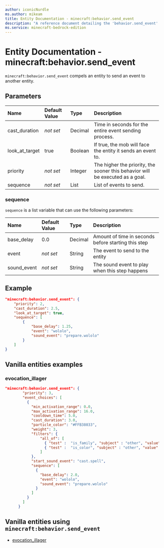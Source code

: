 ```yaml
---
author: iconicNurdle
ms.author: mikeam
title: Entity Documentation - minecraft:behavior.send_event
description: "A reference document detailing the 'behavior.send_event' entity goal"
ms.service: minecraft-bedrock-edition
---
```


# Entity Documentation - minecraft:behavior.send_event

`minecraft:behavior.send_event` compels an entity to send an event to another entity.

## Parameters

|Name |Default Value  |Type  |Description  |
|:----------|:----------|:----------|:----------|
|cast_duration|*not set*| Decimal| Time in seconds for the entire event sending process. |
|look_at_target| true|Boolean| If true, the mob will face the entity it sends an event to. |
|priority|*not set*|Integer|The higher the priority, the sooner this behavior will be executed as a goal.|
|sequence|*not set* | List| List of events to send.|

### sequence

`sequence` is a list variable that can use the following parameters:

|Name |Default Value  |Type  |Description  |
|:----------|:----------|:----------|:----------|
|base_delay| 0.0| Decimal| Amount of time in seconds before starting this step |
|event|*not set* | String|  The event to send to the entity |
|sound_event|*not set* | String|  The sound event to play when this step happens |

## Example

```json
"minecraft:behavior.send_event": {
    "priority": 2,
    "cast_duration": 2.5,
    "look_at_target": true,
    "sequence": [
        {
            "base_delay": 1.25,
            "event": "wololo",
            "sound_event": "prepare.wololo"
        }
    ]
}
```

## Vanilla entities examples

### evocation_illager

```json
"minecraft:behavior.send_event": {
        "priority": 3,
        "event_choices": [
          {
            "min_activation_range": 0.0,
            "max_activation_range": 16.0,
            "cooldown_time": 5.0,
            "cast_duration": 3.0,
            "particle_color": "#FFB38033",
            "weight": 3,
            "filters": { 
                "all_of": [
                  { "test" :  "is_family", "subject" : "other", "value" :  "sheep"},
                  { "test" :  "is_color", "subject" : "other", "value" :  "blue"}
                ] 
            },
            "start_sound_event": "cast.spell",
            "sequence": [
              {
                "base_delay": 2.0,
                "event": "wololo",
                "sound_event": "prepare.wololo"
              }
            ]
          }
        ]
      }
```

## Vanilla entities using `minecraft:behavior.send_event`

- [evocation_illager](../../../../Source/VanillaBehaviorPack_Snippets/entities/evocation_illager.md)
